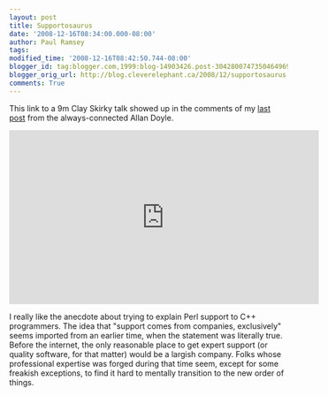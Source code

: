 ```yaml
---
layout: post
title: Supportosaurus
date: '2008-12-16T08:34:00.000-08:00'
author: Paul Ramsey
tags: 
modified_time: '2008-12-16T08:42:50.744-08:00'
blogger_id: tag:blogger.com,1999:blog-14903426.post-3042800747350464969
blogger_orig_url: http://blog.cleverelephant.ca/2008/12/supportosaurus.html
comments: True
---
```


This link to a 9m Clay Skirky talk showed up in the comments of my [last post](/2008/12/jack-in-box.html) from the always-connected Allan Doyle.

<iframe width="560" height="315" src="https://www.youtube.com/embed/Xe1TZaElTAs" title="YouTube video player" frameborder="0" allow="accelerometer; autoplay; clipboard-write; encrypted-media; gyroscope; picture-in-picture" allowfullscreen></iframe>

I really like the anecdote about trying to explain Perl support to C++ programmers. The idea that "support comes from companies, exclusively" seems imported from an earlier time, when the statement was literally true.  Before the internet, the only reasonable place to get expert support (or quality software, for that matter) would be a largish company.  Folks whose professional expertise was forged during that time seem, except for some freakish exceptions, to find it hard to mentally transition to the new order of things.

